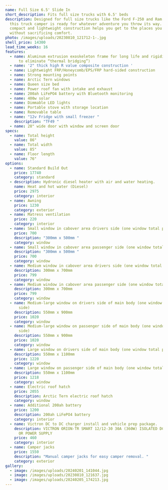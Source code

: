 ```yaml
---
name: Full Size 6.5' Slide In
short_description: Fits full size trucks with 6.5' beds
description: Designed for full size trucks like the Ford F-250 and Ram 2500,
  this truck camper is ready for whatever adventure you throw its way. Its
  compact and lightweight construction helps you get to the places you love
  without sacrificing comfort.
photo: /images/uploads/20230810_121712-1-.jpg
shell_price: 14300
lead_time_weeks: 16
features:
  - name: Aluminum extrusion exoskeleton frame for long life and rigidity. (2 pieces
      to eliminate “thermal bridging”)
  - name: '2" thick high R value composite construction '
  - name: Lightweight FRP/Honeycomb/EPS/FRP hard-sided construction
  - name: Strong mounting points
  - name: Arctic Tern windows
  - name: Queen size bed
  - name: Power roof fan with intake and exhaust
  - name: 200ah LiFePO4 battery with Bluetooth monitoring
  - name: 400w solar
  - name: Dimmable LED lights
  - name: Portable stove with storage location
  - name: Removable table
  - name: "12v Fridge with small freezer "
    description: "TF49 "
  - name: 28" wide door with window and screen door
specs:
  - name: Total height
    value: 86"
  - name: Total width
    value: 85"
  - name: Floor length
    value: 76"
options:
  - name: Standard Build Out
    price: 17740
    category: standard
  - description: Hydronic diesel heater with air and water heating.
    name: Heat and hot water (Diesel)
    price: 2975
    category: interior
  - name: Awning
    price: 1230
    category: exterior
  - name: Matress ventilation
    price: 220
    category: interior
  - name: Small window in cabover area drivers side (one window total per side)
    price: 700
    description: "300mm x 500mm "
    category: window
  - name: Small window in cabover area passenger side (one window total per side)
    description: "300mm x 500mm "
    price: 700
    category: window
  - name: Medium window in cabover area drivers side (one window total per side)
    description: 300mm x 700mm
    price: 799
    category: window
  - name: Medium window in cabover area passenger side (one window total per side)
    description: 300mm x 700mm
    price: 799
    category: window
  - name: Medium-large window on drivers side of main body (one window total per
      side)
    description: 550mm x 900mm
    price: 1020
    category: window
  - name: Medium-large window on passenger side of main body (one window total per
      side)
    description: 550mm x 900mm
    price: 1020
    category: window
  - name: Large window on drivers side of main body (one window total per side)
    description: 550mm x 1100mm
    price: 1220
    category: window
  - name: Large window on passenger side of main body (one window total per side)
    description: 550mm x 1100mm
    price: 1218
    category: window
  - name: Electric roof hatch
    price: 2055
    description: Arctic Tern electric roof hatch
    category: window
  - name: Additional 200ah battery
    price: 1200
    description: 200ah LiFePO4 battery
    category: interior
  - name: Victron DC to DC charger install and vehicle prep package.
    description: VICTRON ORION-TR SMART 12/12-30 30A (360W) ISOLATED DC-DC CHARGER
      OR POWER SUPPLY
    price: 460
    category: interior
  - name: Camper jacks
    price: 1550
    description: "Manual camper jacks for easy camper removal. "
    category: exterior
gallery:
  - image: /images/uploads/20240201_141044.jpg
  - image: /images/uploads/20230810_121637.jpg
  - image: /images/uploads/20240205_174213.jpg
---
```

